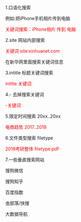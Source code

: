 1.口语化搜索

例如:把iPhone手机相片传到电脑

<font color=red> 关键词搜索：iPhone相片 传到 电脑</font>

2.site 网站内部搜索

<font color=red> 关键词 site:xinhuanet.com </font>

在新华网里面搜索关键词信息

3.intitle 标题关键词搜索

<font color=red> intitle 关键词 </font>

4.- 去掉搜索关键词

<font color=red>  -关键词 </font>

5.限定时间搜索 20xx..20xx

<font color=red>电商趋势 2017..2018 </font>

6.文件类型搜索 filetype

<font color=red>2018考研整体 filetype:pdf </font>

7.一些垂直搜索网站

搜狗微信

搜狗知乎

百度指数

虫部落/快搜

大数据导航




